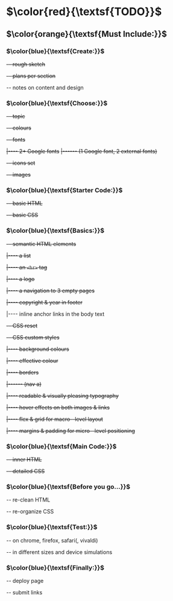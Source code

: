 [comment]: <> (open preview in VS --> CTRL+SHIFT+V)

# $\color{red}{\textsf{TODO}}$

## $\color{orange}{\textsf{Must Include:}}$


### $\color{blue}{\textsf{Create:}}$

~~-- rough sketch~~

~~-- plans per section~~

-- notes on content and design


### $\color{blue}{\textsf{Choose:}}$

~~-- topic~~

~~-- colours~~

~~-- fonts~~

~~|---- 2+ Google fonts~~
~~|------ (1 Google font, 2 external fonts)~~

~~-- icons set~~

~~-- images~~


### $\color{blue}{\textsf{Starter Code:}}$

~~-- basic HTML~~

~~-- basic CSS~~


### $\color{blue}{\textsf{Basics:}}$

~~-- semantic HTML elements~~

~~|---- a list~~

~~|---- an ```<hr>``` tag~~

~~|---- a logo~~

~~|---- a navigation to 3 empty pages~~

~~|---- copyright & year in footer~~

|---- inline anchor links in the body text

~~-- CSS reset~~

~~-- CSS custom styles~~

~~|---- background colours~~

~~|---- effective colour~~

~~|---- borders~~

~~|------ (nav a)~~

~~|---- readable & visually pleasing typography~~

~~|---- hover effects on both images & links~~

~~|---- flex & grid for macro--level layout~~

~~|---- margins & padding for micro--level positioning~~


### $\color{blue}{\textsf{Main Code:}}$

~~-- inner HTML~~

~~-- detailed CSS~~

### $\color{blue}{\textsf{Before you go...}}$

-- re-clean HTML

-- re-organize CSS


### $\color{blue}{\textsf{Test:}}$

-- on chrome, firefox, safari(, vivaldi)

-- in different sizes and device simulations


### $\color{blue}{\textsf{Finally:}}$

-- deploy page

-- submit links
